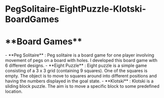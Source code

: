 # PegSolitaire-EightPuzzle-Klotski-BoardGames
 <h1> **Board Games** </h1>
 - **Peg Solitaire** : Peg solitaire is a board game for one player involving movement of pegs on a board with holes. I
developed this board game with 6 different designs.
 - **Eight Puzzle** : Eight puzzle is a simple game consisting of a 3 x 3 grid (containing 9 squares). One of the squares is
empty. The object is to move to squares around into different positions and having the numbers
displayed in the goal state.
 - **Klotski** : Klotski is a sliding block puzzle. The aim is to move a specific block to some predefined location.
